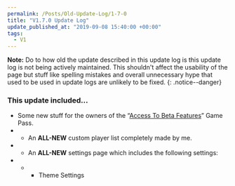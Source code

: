 ```yaml
---
permalink: /Posts/Old-Update-Log/1-7-0
title: "V1.7.0 Update Log"
update_published_at: "2019-09-08 15:40:00 +00:00"
tags:
  - V1
---
```


**Note:** Do to how old the update described in this update log is this update log is not being actively maintained. This shouldn't affect the usability of the page but stuff like spelling mistakes and overall unnecessary hype that used to be used in update logs are unlikely to be fixed.
{: .notice--danger}

### This update included...

* Some new stuff for the owners of the “[Access To Beta Features](https://www.roblox.com/game-pass/5751126/)” Game Pass.
* * An **ALL-NEW** custom player list completely made by me.
* * An **ALL-NEW** settings page which includes the following settings:
* * * Theme Settings